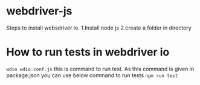 # webdriver-js

Steps to install websdriver io.
1.Install node js
2.create a folder in directory

# How to run tests in webdriver io
`wdio wdio.conf.js` this is command to run test. As this command is given in package.json you can use below command to run tests
``npm run test``
